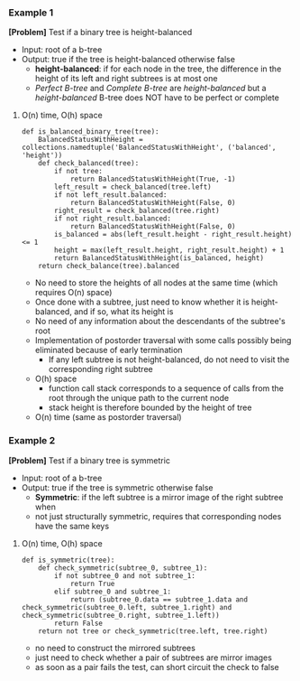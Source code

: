 ### Example 1 
**[Problem]** Test if a binary tree is height-balanced
- Input: root of a b-tree
- Output: true if the tree is height-balanced otherwise false
    + **height-balanced**: if for each node in the tree, the difference in the height of its left and right subtrees is at most one
    + *Perfect B-tree* and *Complete B-tree* are *height-balanced* but a *height-balanced* B-tree does NOT have to be perfect or complete

1. O(n) time, O(h) space
    ```
    def is_balanced_binary_tree(tree):
        BalancedStatusWithHeight = collections.namedtuple('BalancedStatusWithHeight', ('balanced', 'height'))
        def check_balanced(tree):
            if not tree:
                return BalancedStatusWithHeight(True, -1)
            left_result = check_balanced(tree.left)
            if not left_result.balanced:
                return BalancedStatusWithHeight(False, 0)
            right_result = check_balanced(tree.right)
            if not right_result.balanced:
                return BalancedStatusWithHeight(False, 0)
            is_balanced = abs(left_result.height - right_result.height) <= 1
            height = max(left_result.height, right_result.height) + 1
            return BalancedStatusWithHeight(is_balanced, height)
        return check_balance(tree).balanced
    ```
    - No need to store the heights of all nodes at the same time (which requires O(n) space)
    - Once done with a subtree, just need to know whether it is height-balanced, and if so, what its height is
    - No need of any information about the descendants of the subtree's root
    - Implementation of postorder traversal with some calls possibly being eliminated because of early termination
        + If any left subtree is not height-balanced, do not need to visit the corresponding right subtree
    - O(h) space
        + function call stack corresponds to a sequence of calls from the root through the unique path to the current node
        + stack height is therefore bounded by the height of tree
    - O(n) time (same as postorder traversal)


### Example 2 
**[Problem]** Test if a binary tree is symmetric
- Input: root of a b-tree
- Output: true if the tree is symmetric otherwise false
    + **Symmetric**: if the left subtree is a mirror image of the right subtree when
    + not just structurally symmetric, requires that corresponding nodes have the same keys

1. O(n) time, O(h) space
    ```
    def is_symmetric(tree):
        def check_symmetric(subtree_0, subtree_1):
            if not subtree_0 and not subtree_1:
                return True
            elif subtree_0 and subtree_1:
                return (subtree_0.data == subtree_1.data and check_symmetric(subtree_0.left, subtree_1.right) and check_symmetric(subtree_0.right, subtree_1.left))
            return False
        return not tree or check_symmetric(tree.left, tree.right)
    ```
    - no need to construct the mirrored subtrees
    - just need to check whether a pair of subtrees are mirror images
    - as soon as a pair fails the test, can short circuit the check to false